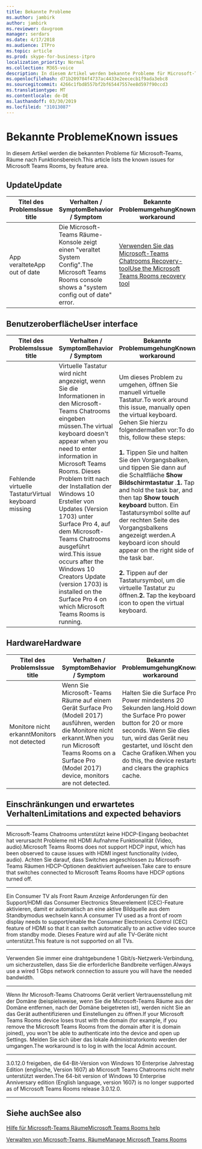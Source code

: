 ```yaml
---
title: Bekannte Probleme
ms.author: jambirk
author: jambirk
ms.reviewer: davgroom
manager: serdars
ms.date: 4/17/2018
ms.audience: ITPro
ms.topic: article
ms.prod: skype-for-business-itpro
localization_priority: Normal
ms.collection: M365-voice
description: In diesem Artikel werden bekannte Probleme für Microsoft-Teams, Räume nach Funktionsbereich.
ms.openlocfilehash: d71b209784f4737ac4433e2eececb1f9ada3ebc8
ms.sourcegitcommit: 4266c1fbd8557bf2bf65447557ee8d597f90ccd3
ms.translationtype: MT
ms.contentlocale: de-DE
ms.lasthandoff: 03/30/2019
ms.locfileid: "31013087"
---
```

# <a name="known-issues"></a><span data-ttu-id="04176-103">Bekannte Probleme</span><span class="sxs-lookup"><span data-stu-id="04176-103">Known issues</span></span> 
 
<span data-ttu-id="04176-104">In diesem Artikel werden die bekannten Probleme für Microsoft-Teams, Räume nach Funktionsbereich.</span><span class="sxs-lookup"><span data-stu-id="04176-104">This article lists the known issues for Microsoft Teams Rooms, by feature area.</span></span>
<!-- If we get word that one of these issues no longer applies, contact meerak@microsoft.com or msmets@microsoft.com and let them know to EoL the corresponding KB  -->

<span data-ttu-id="04176-105"><a name="update"> </a></span><span class="sxs-lookup"><span data-stu-id="04176-105"></span></span>  
## <a name="update"></a><span data-ttu-id="04176-106">Update</span><span class="sxs-lookup"><span data-stu-id="04176-106">Update</span></span> 

| <span data-ttu-id="04176-107">Titel des Problems</span><span class="sxs-lookup"><span data-stu-id="04176-107">Issue title</span></span> |  <span data-ttu-id="04176-108">Verhalten \/ Symptom</span><span class="sxs-lookup"><span data-stu-id="04176-108">Behavior \/ Symptom</span></span> | <span data-ttu-id="04176-109">Bekannte Problemumgehung</span><span class="sxs-lookup"><span data-stu-id="04176-109">Known workaround</span></span> | <span data-ttu-id="04176-110">KB-Artikel</span><span class="sxs-lookup"><span data-stu-id="04176-110">KB Article</span></span> |
|  ---        |      ---             |   ---            | --- |
|  <span data-ttu-id="04176-111">App veraltete</span><span class="sxs-lookup"><span data-stu-id="04176-111">App out of date</span></span>         |    <span data-ttu-id="04176-112">Die Microsoft-Teams Räume-Konsole zeigt einen "veraltet System Config".</span><span class="sxs-lookup"><span data-stu-id="04176-112">The Microsoft Teams Rooms console shows a "system config out of date" error.</span></span>                |   [<span data-ttu-id="04176-113">Verwenden Sie das Microsoft-Teams Chatrooms Recovery-tool</span><span class="sxs-lookup"><span data-stu-id="04176-113">Use the Microsoft Teams Rooms recovery tool</span></span>](recovery-tool.md)             |  <span data-ttu-id="04176-114">Keine </span><span class="sxs-lookup"><span data-stu-id="04176-114">None</span></span> |


<span data-ttu-id="04176-115"><a name="OS-conflicts"> </a></span><span class="sxs-lookup"><span data-stu-id="04176-115"></span></span>  
## <a name="user-interface"></a><span data-ttu-id="04176-116">Benutzeroberfläche</span><span class="sxs-lookup"><span data-stu-id="04176-116">User interface</span></span> 

| <span data-ttu-id="04176-117">Titel des Problems</span><span class="sxs-lookup"><span data-stu-id="04176-117">Issue title</span></span> |  <span data-ttu-id="04176-118">Verhalten \/ Symptom</span><span class="sxs-lookup"><span data-stu-id="04176-118">Behavior \/ Symptom</span></span> | <span data-ttu-id="04176-119">Bekannte Problemumgehung</span><span class="sxs-lookup"><span data-stu-id="04176-119">Known workaround</span></span> | <span data-ttu-id="04176-120">KB-Artikel</span><span class="sxs-lookup"><span data-stu-id="04176-120">KB Article</span></span> |
|  ---        |      ---             |   ---            | --- |
|<span data-ttu-id="04176-121">Fehlende virtuelle Tastatur</span><span class="sxs-lookup"><span data-stu-id="04176-121">Virtual keyboard missing</span></span>   | <span data-ttu-id="04176-122">Virtuelle Tastatur wird nicht angezeigt, wenn Sie die Informationen in den Microsoft-Teams Chatrooms eingeben müssen.</span><span class="sxs-lookup"><span data-stu-id="04176-122">The virtual keyboard doesn't appear when you need to enter information in Microsoft Teams Rooms.</span></span> <span data-ttu-id="04176-123">Dieses Problem tritt nach der Installation der Windows 10 Ersteller von Updates (Version 1703) unter Surface Pro 4, auf dem Microsoft-Teams Chatrooms ausgeführt wird.</span><span class="sxs-lookup"><span data-stu-id="04176-123">This issue occurs after the Windows 10 Creators Update (version 1703) is installed on the Surface Pro 4 on which Microsoft Teams Rooms is running.</span></span> | <span data-ttu-id="04176-124">Um dieses Problem zu umgehen, öffnen Sie manuell virtuelle Tastatur.</span><span class="sxs-lookup"><span data-stu-id="04176-124">To work around this issue, manually open the virtual keyboard.</span></span> <span data-ttu-id="04176-125">Gehen Sie hierzu folgendermaßen vor:</span><span class="sxs-lookup"><span data-stu-id="04176-125">To do this, follow these steps:</span></span><br><br> <span data-ttu-id="04176-126">**1.** Tippen Sie und halten Sie den Vorgangsbalken, und tippen Sie dann auf die Schaltfläche **Show Bildschirmtastatur** .</span><span class="sxs-lookup"><span data-stu-id="04176-126">**1.** Tap and hold the task bar, and then tap **Show touch keyboard** button.</span></span> <span data-ttu-id="04176-127">Ein Tastatursymbol sollte auf der rechten Seite des Vorgangsbalkens angezeigt werden.</span><span class="sxs-lookup"><span data-stu-id="04176-127">A keyboard icon should appear on the right side of the task bar.</span></span> <br><br> <span data-ttu-id="04176-128">**2.** Tippen auf der Tastatursymbol, um die virtuelle Tastatur zu öffnen.</span><span class="sxs-lookup"><span data-stu-id="04176-128">**2.** Tap the keyboard icon to open the virtual keyboard.</span></span> | [<span data-ttu-id="04176-129">KB4037694</span><span class="sxs-lookup"><span data-stu-id="04176-129">KB4037694</span></span>](https://support.microsoft.com/en-us/help/4037694/virtual-keyboard-missing-in-skype-room-systems-v2) | 
   

<span data-ttu-id="04176-130"><a name="Hardware"> </a></span><span class="sxs-lookup"><span data-stu-id="04176-130"></span></span>  
## <a name="hardware"></a><span data-ttu-id="04176-131">Hardware</span><span class="sxs-lookup"><span data-stu-id="04176-131">Hardware</span></span>

| <span data-ttu-id="04176-132">Titel des Problems</span><span class="sxs-lookup"><span data-stu-id="04176-132">Issue title</span></span> |  <span data-ttu-id="04176-133">Verhalten \/ Symptom</span><span class="sxs-lookup"><span data-stu-id="04176-133">Behavior \/ Symptom</span></span> | <span data-ttu-id="04176-134">Bekannte Problemumgehung</span><span class="sxs-lookup"><span data-stu-id="04176-134">Known workaround</span></span> | <span data-ttu-id="04176-135">KB-Artikel</span><span class="sxs-lookup"><span data-stu-id="04176-135">KB Article</span></span> |
|  ---        |      ---             |   ---            |   --- |
| <span data-ttu-id="04176-136">Monitore nicht erkannt</span><span class="sxs-lookup"><span data-stu-id="04176-136">Monitors not detected</span></span> | <span data-ttu-id="04176-137">Wenn Sie Microsoft-Teams Räume auf einem Gerät Surface Pro (Modell 2017) ausführen, werden die Monitore nicht erkannt.</span><span class="sxs-lookup"><span data-stu-id="04176-137">When you run Microsoft Teams Rooms on a Surface Pro (Model 2017) device, monitors are not detected.</span></span> |  <span data-ttu-id="04176-138">Halten Sie die Surface Pro Power mindestens 20 Sekunden lang.</span><span class="sxs-lookup"><span data-stu-id="04176-138">Hold down the Surface Pro power button for 20 or more seconds.</span></span> <span data-ttu-id="04176-139">Wenn Sie dies tun, wird das Gerät neu gestartet, und löscht den Cache Grafiken.</span><span class="sxs-lookup"><span data-stu-id="04176-139">When you do this, the device restarts and clears the graphics cache.</span></span> |[<span data-ttu-id="04176-140">KB4055681</span><span class="sxs-lookup"><span data-stu-id="04176-140">KB4055681</span></span>](https://support.microsoft.com/en-us/help/4055681/monitors-are-not-detected-when-you-run-skype-room-systems-on-a-surface)       | 
          
<span data-ttu-id="04176-141"><a name="Limits"> </a></span><span class="sxs-lookup"><span data-stu-id="04176-141"></span></span>
## <a name="limitations-and-expected-behaviors"></a><span data-ttu-id="04176-142">Einschränkungen und erwartetes Verhalten</span><span class="sxs-lookup"><span data-stu-id="04176-142">Limitations and expected behaviors</span></span>
***
<span data-ttu-id="04176-143">Microsoft-Teams Chatrooms unterstützt keine HDCP-Eingang beobachtet hat verursacht Probleme mit HDMI Aufnahme Funktionalität (Video, audio).</span><span class="sxs-lookup"><span data-stu-id="04176-143">Microsoft Teams Rooms does not support HDCP input, which has been observed to cause issues with HDMI ingest functionality (video, audio).</span></span> <span data-ttu-id="04176-144">Achten Sie darauf, dass Switches angeschlossen zu Microsoft-Teams Räumen HDCP-Optionen deaktiviert aufweisen.</span><span class="sxs-lookup"><span data-stu-id="04176-144">Take care to ensure that switches connected to Microsoft Teams Rooms have HDCP options turned off.</span></span> 
***
<span data-ttu-id="04176-145">Ein Consumer TV als Front Raum Anzeige Anforderungen für den Support/HDMI das Consumer Electronics Steuerelement (CEC)-Feature aktivieren, damit er automatisch an eine aktive Bildquelle aus dem Standbymodus wechseln kann.</span><span class="sxs-lookup"><span data-stu-id="04176-145">A consumer TV used as a front of room display needs to support/enable the Consumer Electronics Control (CEC) feature of HDMI so that it can switch automatically to an active video source from standby mode.</span></span> <span data-ttu-id="04176-146">Dieses Feature wird auf alle TV-Geräte nicht unterstützt.</span><span class="sxs-lookup"><span data-stu-id="04176-146">This feature is not supported on all TVs.</span></span> 
***
<span data-ttu-id="04176-147">Verwenden Sie immer eine drahtgebundene 1 Gbit/s-Netzwerk-Verbindung, um sicherzustellen, dass Sie die erforderliche Bandbreite verfügen.</span><span class="sxs-lookup"><span data-stu-id="04176-147">Always use a wired 1 Gbps network connection to assure you will have the needed bandwidth.</span></span> 
***
<span data-ttu-id="04176-148">Wenn Ihr Microsoft-Teams Chatrooms Gerät verliert Vertrauensstellung mit der Domäne (beispielsweise, wenn Sie die Microsoft-Teams Räume aus der Domäne entfernen, nach der Domäne beigetreten ist), werden nicht Sie an das Gerät authentifizieren und Einstellungen zu öffnen.</span><span class="sxs-lookup"><span data-stu-id="04176-148">If your Microsoft Teams Rooms device loses trust with the domain (for example, if you remove the Microsoft Teams Rooms from the domain after it is domain joined), you won't be able to authenticate into the device and open up Settings.</span></span> <span data-ttu-id="04176-149">Melden Sie sich über das lokale Administratorkonto werden der umgangen.</span><span class="sxs-lookup"><span data-stu-id="04176-149">The workaround is to log in with the local Admin account.</span></span> 
***
<span data-ttu-id="04176-150">3.0.12.0 freigeben, die 64-Bit-Version von Windows 10 Enterprise Jahrestag Edition (englische, Version 1607) ab Microsoft Teams Chatrooms nicht mehr unterstützt werden.</span><span class="sxs-lookup"><span data-stu-id="04176-150">The 64-bit version of Windows 10 Enterprise Anniversary edition (English language, version 1607) is no longer supported as of Microsoft Teams Rooms release 3.0.12.0.</span></span> 
***

<span data-ttu-id="04176-151"><a name="See"> </a></span><span class="sxs-lookup"><span data-stu-id="04176-151"></span></span>  
## <a name="see-also"></a><span data-ttu-id="04176-152">Siehe auch</span><span class="sxs-lookup"><span data-stu-id="04176-152">See also</span></span>

[<span data-ttu-id="04176-153">Hilfe für Microsoft-Teams Räume</span><span class="sxs-lookup"><span data-stu-id="04176-153">Microsoft Teams Rooms help</span></span>](https://support.office.com/en-us/article/Skype-Room-Systems-version-2-help-e667f40e-5aab-40c1-bd68-611fe0002ba2)

[<span data-ttu-id="04176-154">Verwalten von Microsoft-Teams, Räume</span><span class="sxs-lookup"><span data-stu-id="04176-154">Manage Microsoft Teams Rooms</span></span>](skype-room-systems-v2.md)